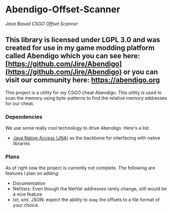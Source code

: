 # Abendigo-Offset-Scanner
_Java Based CSGO Offset Scanner_

This library is licensed under LGPL 3.0 and was created for use in my game modding platform called Abendigo which you
 can see here: [https://github.com/Jire/Abendigo](https://github.com/Jire/Abendigo)  or you can visit our community here: https://abendigo.org
---

This project is a utility for my CSGO cheat Abendigo. This utility is used to scan the memory using byte-patterns to find the relative memory addresses for our cheat.

### Dependencies

We use some really cool technology to drive Abendigo. Here's a list:

- [Java Native Access (JNA)](https://github.com/java-native-access/jna) as the backbone for interfacing with native libraries

### Plans

As of right now the project is currently not complete. The following are features I plan on adding:
 - Documentation
 - NetVars: Even though the NetVar addresses rarely change, still would be a nice feature
 - txt, xml, JSON: expect the ability to `dump` the offsets to a file format of your choice.